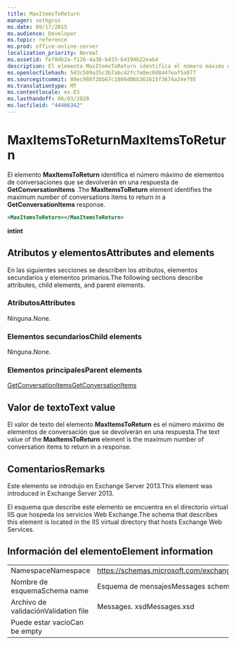 ```yaml
---
title: MaxItemsToReturn
manager: sethgros
ms.date: 09/17/2015
ms.audience: Developer
ms.topic: reference
ms.prod: office-online-server
localization_priority: Normal
ms.assetid: fef0db2a-f126-4a38-b433-64194b22eab4
description: El elemento MaxItemsToReturn identifica el número máximo de elementos de conversaciones que se devolverán en una respuesta de GetConversationItems.
ms.openlocfilehash: 5d3c509a35c3b7abc42fc7e0ec0d8447eaf5a977
ms.sourcegitcommit: 88ec988f2bb67c1866d06b361615f3674a24e795
ms.translationtype: MT
ms.contentlocale: es-ES
ms.lasthandoff: 06/03/2020
ms.locfileid: "44466342"
---
```

# <a name="maxitemstoreturn"></a><span data-ttu-id="86d72-103">MaxItemsToReturn</span><span class="sxs-lookup"><span data-stu-id="86d72-103">MaxItemsToReturn</span></span>

<span data-ttu-id="86d72-104">El elemento **MaxItemsToReturn** identifica el número máximo de elementos de conversaciones que se devolverán en una respuesta de **GetConversationItems** .</span><span class="sxs-lookup"><span data-stu-id="86d72-104">The **MaxItemsToReturn** element identifies the maximum number of conversations items to return in a **GetConversationItems** response.</span></span> 
  
```XML
<MaxItemsToReturn></MaxItemsToReturn>
```

 <span data-ttu-id="86d72-105">**int**</span><span class="sxs-lookup"><span data-stu-id="86d72-105">**int**</span></span>
## <a name="attributes-and-elements"></a><span data-ttu-id="86d72-106">Atributos y elementos</span><span class="sxs-lookup"><span data-stu-id="86d72-106">Attributes and elements</span></span>

<span data-ttu-id="86d72-107">En las siguientes secciones se describen los atributos, elementos secundarios y elementos primarios.</span><span class="sxs-lookup"><span data-stu-id="86d72-107">The following sections describe attributes, child elements, and parent elements.</span></span>
  
### <a name="attributes"></a><span data-ttu-id="86d72-108">Atributos</span><span class="sxs-lookup"><span data-stu-id="86d72-108">Attributes</span></span>

<span data-ttu-id="86d72-109">Ninguna.</span><span class="sxs-lookup"><span data-stu-id="86d72-109">None.</span></span>
  
### <a name="child-elements"></a><span data-ttu-id="86d72-110">Elementos secundarios</span><span class="sxs-lookup"><span data-stu-id="86d72-110">Child elements</span></span>

<span data-ttu-id="86d72-111">Ninguna.</span><span class="sxs-lookup"><span data-stu-id="86d72-111">None.</span></span>
  
### <a name="parent-elements"></a><span data-ttu-id="86d72-112">Elementos principales</span><span class="sxs-lookup"><span data-stu-id="86d72-112">Parent elements</span></span>

[<span data-ttu-id="86d72-113">GetConversationItems</span><span class="sxs-lookup"><span data-stu-id="86d72-113">GetConversationItems</span></span>](getconversationitems.md)
  
## <a name="text-value"></a><span data-ttu-id="86d72-114">Valor de texto</span><span class="sxs-lookup"><span data-stu-id="86d72-114">Text value</span></span>

<span data-ttu-id="86d72-115">El valor de texto del elemento **MaxItemsToReturn** es el número máximo de elementos de conversación que se devolverán en una respuesta.</span><span class="sxs-lookup"><span data-stu-id="86d72-115">The text value of the **MaxItemsToReturn** element is the maximum number of conversation items to return in a response.</span></span> 
  
## <a name="remarks"></a><span data-ttu-id="86d72-116">Comentarios</span><span class="sxs-lookup"><span data-stu-id="86d72-116">Remarks</span></span>

<span data-ttu-id="86d72-117">Este elemento se introdujo en Exchange Server 2013.</span><span class="sxs-lookup"><span data-stu-id="86d72-117">This element was introduced in Exchange Server 2013.</span></span>
  
<span data-ttu-id="86d72-118">El esquema que describe este elemento se encuentra en el directorio virtual IIS que hospeda los servicios Web Exchange.</span><span class="sxs-lookup"><span data-stu-id="86d72-118">The schema that describes this element is located in the IIS virtual directory that hosts Exchange Web Services.</span></span>
  
## <a name="element-information"></a><span data-ttu-id="86d72-119">Información del elemento</span><span class="sxs-lookup"><span data-stu-id="86d72-119">Element information</span></span>

|||
|:-----|:-----|
|<span data-ttu-id="86d72-120">Namespace</span><span class="sxs-lookup"><span data-stu-id="86d72-120">Namespace</span></span>  <br/> |https://schemas.microsoft.com/exchange/services/2006/messages  <br/> |
|<span data-ttu-id="86d72-121">Nombre de esquema</span><span class="sxs-lookup"><span data-stu-id="86d72-121">Schema name</span></span>  <br/> |<span data-ttu-id="86d72-122">Esquema de mensajes</span><span class="sxs-lookup"><span data-stu-id="86d72-122">Messages schema</span></span>  <br/> |
|<span data-ttu-id="86d72-123">Archivo de validación</span><span class="sxs-lookup"><span data-stu-id="86d72-123">Validation file</span></span>  <br/> |<span data-ttu-id="86d72-124">Messages. xsd</span><span class="sxs-lookup"><span data-stu-id="86d72-124">Messages.xsd</span></span>  <br/> |
|<span data-ttu-id="86d72-125">Puede estar vacío</span><span class="sxs-lookup"><span data-stu-id="86d72-125">Can be empty</span></span>  <br/> ||
   

